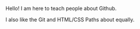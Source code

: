 Hello!  I am here to teach people about Github.

I also like the Git and HTML/CSS Paths about equally.